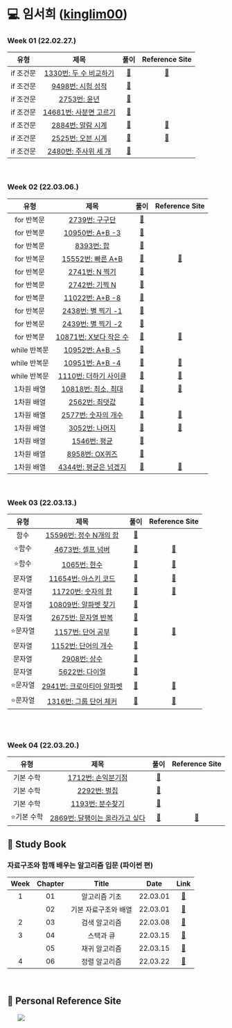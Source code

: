 # 💻 임서희 ([kinglim00](https://github.com/kinglim00))

### Week 01 (22.02.27.)

|   유형    |                                    제목                                    |                                                                                  풀이                                                                                  |                            Reference Site                            |
| :-------: | :------------------------------------------------------------------------: | :--------------------------------------------------------------------------------------------------------------------------------------------------------------------: | :------------------------------------------------------------------: |
| if 조건문 | <a href="https://www.acmicpc.net/problem/1330">1330번: 두 수 비교하기</a>  | <a href="https://github.com/b1urrrr/Algorithm-Study/blob/main/%EC%9E%84%EC%84%9C%ED%9D%AC/%EB%B0%B1%EC%A4%80/1%EC%A3%BC%EC%B0%A8/if%EB%AC%B8/1330%EB%B2%88.py">🔗</a>  | <a href="https://dojang.io/mod/page/view.php?id=1220">:bookmark:</a> |
| if 조건문 |    <a href="https://www.acmicpc.net/problem/9498">9498번: 시험 성적</a>    | <a href="https://github.com/b1urrrr/Algorithm-Study/blob/main/%EC%9E%84%EC%84%9C%ED%9D%AC/%EB%B0%B1%EC%A4%80/1%EC%A3%BC%EC%B0%A8/if%EB%AC%B8/9498%EB%B2%88.py">🔗</a>  |                                                                      |
| if 조건문 |      <a href="https://www.acmicpc.net/problem/2753">2753번: 윤년</a>       | <a href="https://github.com/b1urrrr/Algorithm-Study/blob/main/%EC%9E%84%EC%84%9C%ED%9D%AC/%EB%B0%B1%EC%A4%80/1%EC%A3%BC%EC%B0%A8/if%EB%AC%B8/2753%EB%B2%88.py">🔗</a>  |                                                                      |
| if 조건문 | <a href="https://www.acmicpc.net/problem/14681">14681번: 사분면 고르기</a> | <a href="https://github.com/b1urrrr/Algorithm-Study/blob/main/%EC%9E%84%EC%84%9C%ED%9D%AC/%EB%B0%B1%EC%A4%80/1%EC%A3%BC%EC%B0%A8/if%EB%AC%B8/14681%EB%B2%88.py">🔗</a> |                                                                      |
| if 조건문 |    <a href="https://www.acmicpc.net/problem/2884">2884번: 알람 시계</a>    | <a href="https://github.com/b1urrrr/Algorithm-Study/blob/main/%EC%9E%84%EC%84%9C%ED%9D%AC/%EB%B0%B1%EC%A4%80/1%EC%A3%BC%EC%B0%A8/if%EB%AC%B8/2884%EB%B2%88.py">🔗</a>  |       <a href="https://ooyoung.tistory.com/28">:bookmark:</a>        |
| if 조건문 |    <a href="https://www.acmicpc.net/problem/2525">2525번: 오븐 시계</a>    | <a href="https://github.com/b1urrrr/Algorithm-Study/blob/main/%EC%9E%84%EC%84%9C%ED%9D%AC/%EB%B0%B1%EC%A4%80/1%EC%A3%BC%EC%B0%A8/if%EB%AC%B8/2525%EB%B2%88.py">🔗</a>  |      <a href="https://claude-u.tistory.com/216">:bookmark:</a>       |
| if 조건문 |  <a href="https://www.acmicpc.net/problem/2480">2480번: 주사위 세 개</a>   | <a href="https://github.com/b1urrrr/Algorithm-Study/blob/main/%EC%9E%84%EC%84%9C%ED%9D%AC/%EB%B0%B1%EC%A4%80/1%EC%A3%BC%EC%B0%A8/if%EB%AC%B8/2480%EB%B2%88.py">🔗</a>  |                                                                      |

<br>

### Week 02 (22.03.06.)

|     유형     |                                    제목                                    |                                                                                                풀이                                                                                                 |                                                                      Reference Site                                                                       |
| :----------: | :------------------------------------------------------------------------: | :-------------------------------------------------------------------------------------------------------------------------------------------------------------------------------------------------: | :-------------------------------------------------------------------------------------------------------------------------------------------------------: |
|  for 반복문  |     <a href="https://www.acmicpc.net/problem/2739">2739번: 구구단</a>      |               <a href="https://github.com/b1urrrr/Algorithm-Study/blob/main/%EC%9E%84%EC%84%9C%ED%9D%AC/%EB%B0%B1%EC%A4%80/2%EC%A3%BC%EC%B0%A8/for%EB%AC%B8/2739%EB%B2%88.py">🔗</a>                |                                                                                                                                                           |
|  for 반복문  |    <a href="https://www.acmicpc.net/problem/10950">10950번: A+B -3</a>     |               <a href="https://github.com/b1urrrr/Algorithm-Study/blob/main/%EC%9E%84%EC%84%9C%ED%9D%AC/%EB%B0%B1%EC%A4%80/2%EC%A3%BC%EC%B0%A8/for%EB%AC%B8/10950%EB%B2%88.py">🔗</a>               |                                                                                                                                                           |
|  for 반복문  |       <a href="https://www.acmicpc.net/problem/8393">8393번: 합</a>        |                <a href="https://github.com/b1urrrr/Algorithm-Study/blob/main/%EC%9E%84%EC%84%9C%ED%9D%AC/%EB%B0%B1%EC%A4%80/1%EC%A3%BC%EC%B0%A8/if%EB%AC%B8/2753%EB%B2%88.py">🔗</a>                |                                                                                                                                                           |
|  for 반복문  |   <a href="https://www.acmicpc.net/problem/15552">15552번: 빠른 A+B</a>    |               <a href="https://github.com/b1urrrr/Algorithm-Study/blob/main/%EC%9E%84%EC%84%9C%ED%9D%AC/%EB%B0%B1%EC%A4%80/2%EC%A3%BC%EC%B0%A8/for%EB%AC%B8/15552%EB%B2%88.py">🔗</a>               |      <a href="https://velog.io/@yeseolee/Python-%ED%8C%8C%EC%9D%B4%EC%8D%AC-%EC%9E%85%EB%A0%A5-%EC%A0%95%EB%A6%ACsys.stdin.readline">:bookmark:</a>       |
|  for 반복문  |     <a href="https://www.acmicpc.net/problem/2741">2741번: N 찍기</a>      |               <a href="https://github.com/b1urrrr/Algorithm-Study/blob/main/%EC%9E%84%EC%84%9C%ED%9D%AC/%EB%B0%B1%EC%A4%80/2%EC%A3%BC%EC%B0%A8/for%EB%AC%B8/2741%EB%B2%88.py">🔗</a>                |                                                                                                                                                           |
|  for 반복문  |     <a href="https://www.acmicpc.net/problem/2742">2742번: 기찍 N</a>      |               <a href="https://github.com/b1urrrr/Algorithm-Study/blob/main/%EC%9E%84%EC%84%9C%ED%9D%AC/%EB%B0%B1%EC%A4%80/2%EC%A3%BC%EC%B0%A8/for%EB%AC%B8/2742%EB%B2%88.py">🔗</a>                |                                                                                                                                                           |
|  for 반복문  |    <a href="https://www.acmicpc.net/problem/11022">11022번: A+B -8</a>     |               <a href="https://github.com/b1urrrr/Algorithm-Study/blob/main/%EC%9E%84%EC%84%9C%ED%9D%AC/%EB%B0%B1%EC%A4%80/2%EC%A3%BC%EC%B0%A8/for%EB%AC%B8/11022%EB%B2%88.py">🔗</a>               |                                                                                                                                                           |
|  for 반복문  |   <a href="https://www.acmicpc.net/problem/2438">2438번: 별 찍기 -1</a>    |               <a href="https://github.com/b1urrrr/Algorithm-Study/blob/main/%EC%9E%84%EC%84%9C%ED%9D%AC/%EB%B0%B1%EC%A4%80/2%EC%A3%BC%EC%B0%A8/for%EB%AC%B8/2438%EB%B2%88.py">🔗</a>                |                                                                                                                                                           |
|  for 반복문  |   <a href="https://www.acmicpc.net/problem/2439">2439번: 별 찍기 -2</a>    |               <a href="https://github.com/b1urrrr/Algorithm-Study/blob/main/%EC%9E%84%EC%84%9C%ED%9D%AC/%EB%B0%B1%EC%A4%80/2%EC%A3%BC%EC%B0%A8/for%EB%AC%B8/2439%EB%B2%88.py">🔗</a>                |                                                                                                                                                           |
|  for 반복문  | <a href="https://www.acmicpc.net/problem/10871">10871번: X보다 작은 수</a> |               <a href="https://github.com/b1urrrr/Algorithm-Study/blob/main/%EC%9E%84%EC%84%9C%ED%9D%AC/%EB%B0%B1%EC%A4%80/2%EC%A3%BC%EC%B0%A8/for%EB%AC%B8/10871%EB%B2%88.py">🔗</a>               | <a href="https://velog.io/@jsw8050/%EB%B0%B1%EC%A4%80-for%EB%AC%B8-10871%EB%B2%88-X%EB%B3%B4%EB%8B%A4-%EC%9E%91%EC%9D%80-%EC%88%98-Python">:bookmark:</a> |
| while 반복문 |    <a href="https://www.acmicpc.net/problem/10952">10952번: A+B -5</a>     |              <a href="https://github.com/b1urrrr/Algorithm-Study/blob/main/%EC%9E%84%EC%84%9C%ED%9D%AC/%EB%B0%B1%EC%A4%80/2%EC%A3%BC%EC%B0%A8/while%EB%AC%B8/10952%EB%B2%88.py">🔗</a>              |                                                                                                                                                           |
| while 반복문 |    <a href="https://www.acmicpc.net/problem/10951">10951번: A+B -4</a>     |              <a href="https://github.com/b1urrrr/Algorithm-Study/blob/main/%EC%9E%84%EC%84%9C%ED%9D%AC/%EB%B0%B1%EC%A4%80/2%EC%A3%BC%EC%B0%A8/while%EB%AC%B8/10951%EB%B2%88.py">🔗</a>              |                                                <a href="https://wook-2124.tistory.com/247">:bookmark:</a>                                                 |
| while 반복문 |  <a href="https://www.acmicpc.net/problem/1110">1110번: 더하기 사이클</a>  |              <a href="https://github.com/b1urrrr/Algorithm-Study/blob/main/%EC%9E%84%EC%84%9C%ED%9D%AC/%EB%B0%B1%EC%A4%80/2%EC%A3%BC%EC%B0%A8/while%EB%AC%B8/1110%EB%B2%88.py">🔗</a>               |                                                <a href="https://wook-2124.tistory.com/222">:bookmark:</a>                                                 |
|  1차원 배열  |  <a href="https://www.acmicpc.net/problem/10818">10818번: 최소, 최대</a>   | <a href="https://github.com/b1urrrr/Algorithm-Study/blob/main/%EC%9E%84%EC%84%9C%ED%9D%AC/%EB%B0%B1%EC%A4%80/2%EC%A3%BC%EC%B0%A8/1%EC%B0%A8%EC%9B%90%20%EB%B0%B0%EC%97%B4/10818%EB%B2%88.py">🔗</a> |                                                <a href="https://bambbang00.tistory.com/12">:bookmark:</a>                                                 |
|  1차원 배열  |     <a href="https://www.acmicpc.net/problem/2562">2562번: 최댓값</a>      | <a href="https://github.com/b1urrrr/Algorithm-Study/blob/main/%EC%9E%84%EC%84%9C%ED%9D%AC/%EB%B0%B1%EC%A4%80/2%EC%A3%BC%EC%B0%A8/1%EC%B0%A8%EC%9B%90%20%EB%B0%B0%EC%97%B4/2562%EB%B2%88.py">🔗</a>  |                                                                                                                                                           |
|  1차원 배열  |   <a href="https://www.acmicpc.net/problem/2577">2577번: 숫자의 개수</a>   | <a href="https://github.com/b1urrrr/Algorithm-Study/blob/main/%EC%9E%84%EC%84%9C%ED%9D%AC/%EB%B0%B1%EC%A4%80/2%EC%A3%BC%EC%B0%A8/1%EC%B0%A8%EC%9B%90%20%EB%B0%B0%EC%97%B4/2577%EB%B2%88.py">🔗</a>  |                                             <a href="https://www.acmicpc.net/source/39981420">:bookmark:</a>                                              |
|  1차원 배열  |     <a href="https://www.acmicpc.net/problem/3052">3052번: 나머지</a>      | <a href="https://github.com/b1urrrr/Algorithm-Study/blob/main/%EC%9E%84%EC%84%9C%ED%9D%AC/%EB%B0%B1%EC%A4%80/2%EC%A3%BC%EC%B0%A8/1%EC%B0%A8%EC%9B%90%20%EB%B0%B0%EC%97%B4/3052%EB%B2%88.py">🔗</a>  |                                                <a href="https://wook-2124.tistory.com/250">:bookmark:</a>                                                 |
|  1차원 배열  |      <a href="https://www.acmicpc.net/problem/1546">1546번: 평균</a>       | <a href="https://github.com/b1urrrr/Algorithm-Study/blob/main/%EC%9E%84%EC%84%9C%ED%9D%AC/%EB%B0%B1%EC%A4%80/2%EC%A3%BC%EC%B0%A8/1%EC%B0%A8%EC%9B%90%20%EB%B0%B0%EC%97%B4/1546%EB%B2%88.py">🔗</a>  |                                                                                                                                                           |
|  1차원 배열  |     <a href="https://www.acmicpc.net/problem/8958">8958번: OX퀴즈</a>      | <a href="https://github.com/b1urrrr/Algorithm-Study/blob/main/%EC%9E%84%EC%84%9C%ED%9D%AC/%EB%B0%B1%EC%A4%80/2%EC%A3%BC%EC%B0%A8/1%EC%B0%A8%EC%9B%90%20%EB%B0%B0%EC%97%B4/8958%EB%B2%88.py">🔗</a>  |                                                                                                                                                           |
|  1차원 배열  |  <a href="https://www.acmicpc.net/problem/4344">4344번: 평균은 넘겠지</a>  | <a href="https://github.com/b1urrrr/Algorithm-Study/blob/main/%EC%9E%84%EC%84%9C%ED%9D%AC/%EB%B0%B1%EC%A4%80/2%EC%A3%BC%EC%B0%A8/1%EC%B0%A8%EC%9B%90%20%EB%B0%B0%EC%97%B4/4344%EB%B2%88.py">🔗</a>  |                                                <a href="https://blockdmask.tistory.com/534">:bookmark:</a>                                                |

<br>

### Week 03 (22.03.13.)

|    유형    |                                제목                                 |                                                                                  풀이                                                                                   | Reference Site |
| :--------: | :-----------------------------------------------------------------: | :---------------------------------------------------------------------------------------------------------------------------------------------------------------------: | :------------: |
|  함수  |  <a href="https://www.acmicpc.net/problem/15596">15596번: 정수 N개의 합</a>  | <a href="https://github.com/b1urrrr/Algorithm-Study/blob/main/%EC%9E%84%EC%84%9C%ED%9D%AC/%EB%B0%B1%EC%A4%80/3%EC%A3%BC%EC%B0%A8/%ED%95%A8%EC%88%98/15596%EB%B2%88.py">🔗</a>  |   |
|  :star:함수  |  <a href="https://www.acmicpc.net/problem/4673">4673번: 셀프 넘버</a>  | <a href="https://github.com/b1urrrr/Algorithm-Study/blob/main/%EC%9E%84%EC%84%9C%ED%9D%AC/%EB%B0%B1%EC%A4%80/3%EC%A3%BC%EC%B0%A8/%ED%95%A8%EC%88%98/4673%EB%B2%88.py">🔗</a>  | <a href="https://kbwplace.tistory.com/69">:bookmark:</a>  |
|  :star:함수  |  <a href="https://www.acmicpc.net/problem/1065">1065번: 한수</a>  | <a href="https://github.com/b1urrrr/Algorithm-Study/blob/main/%EC%9E%84%EC%84%9C%ED%9D%AC/%EB%B0%B1%EC%A4%80/3%EC%A3%BC%EC%B0%A8/%ED%95%A8%EC%88%98/1065%EB%B2%88.py">🔗</a>  |  <a href="https://ooyoung.tistory.com/65">:bookmark:</a> |
|  문자열  |  <a href="https://www.acmicpc.net/problem/11654">11654번: 아스키 코드</a>  | <a href="https://github.com/b1urrrr/Algorithm-Study/blob/main/%EC%9E%84%EC%84%9C%ED%9D%AC/%EB%B0%B1%EC%A4%80/3%EC%A3%BC%EC%B0%A8/%EB%AC%B8%EC%9E%90%EC%97%B4/11654%EB%B2%88.py">🔗</a>  |  <a href="https://nightohl.tistory.com/entry/%ED%8C%8C%EC%9D%B4%EC%8D%AC3-%ED%83%80%EC%9E%85-%ED%99%95%EC%9D%B8-%EA%B2%80%EC%82%AC-%ED%95%98%EB%8A%94-%EB%B0%A9%EB%B2%95">:bookmark:</a> |
|  문자열  |  <a href="https://www.acmicpc.net/problem/11720">11720번: 숫자의 합</a>  | <a href="https://github.com/b1urrrr/Algorithm-Study/blob/main/%EC%9E%84%EC%84%9C%ED%9D%AC/%EB%B0%B1%EC%A4%80/3%EC%A3%BC%EC%B0%A8/%EB%AC%B8%EC%9E%90%EC%97%B4/11720%EB%B2%88.py">🔗</a>  |  <a href="https://ooyoung.tistory.com/67">:bookmark:</a> |
|  문자열  |  <a href="https://www.acmicpc.net/problem/10809">10809번: 알파벳 찾기</a>  | <a href="https://github.com/b1urrrr/Algorithm-Study/blob/main/%EC%9E%84%EC%84%9C%ED%9D%AC/%EB%B0%B1%EC%A4%80/3%EC%A3%BC%EC%B0%A8/%EB%AC%B8%EC%9E%90%EC%97%B4/10809%EB%B2%88.py">🔗</a>  |   |
|  문자열  |  <a href="https://www.acmicpc.net/problem/2675">2675번: 문자열 반복</a>  | <a href="https://github.com/b1urrrr/Algorithm-Study/blob/main/%EC%9E%84%EC%84%9C%ED%9D%AC/%EB%B0%B1%EC%A4%80/3%EC%A3%BC%EC%B0%A8/%EB%AC%B8%EC%9E%90%EC%97%B4/10809%EB%B2%88.py">🔗</a>  |   |
|  :star:문자열  |  <a href="https://www.acmicpc.net/problem/1157">1157번: 단어 공부</a>  | <a href="https://github.com/b1urrrr/Algorithm-Study/blob/main/%EC%9E%84%EC%84%9C%ED%9D%AC/%EB%B0%B1%EC%A4%80/3%EC%A3%BC%EC%B0%A8/%EB%AC%B8%EC%9E%90%EC%97%B4/10809%EB%B2%88.py">🔗</a>  | <a href="https://goplanit.site/13.%20Algorithm(1157_py)/ ">:bookmark:</a> |
|  문자열  |  <a href="https://www.acmicpc.net/problem/1152">1152번: 단어의 개수</a>  | <a href="https://github.com/b1urrrr/Algorithm-Study/blob/main/%EC%9E%84%EC%84%9C%ED%9D%AC/%EB%B0%B1%EC%A4%80/3%EC%A3%BC%EC%B0%A8/%EB%AC%B8%EC%9E%90%EC%97%B4/1152%EB%B2%88.py">🔗</a>  |   |
|  문자열  |  <a href="https://www.acmicpc.net/problem/2908">2908번: 상수</a>  | <a href="https://github.com/b1urrrr/Algorithm-Study/blob/main/%EC%9E%84%EC%84%9C%ED%9D%AC/%EB%B0%B1%EC%A4%80/3%EC%A3%BC%EC%B0%A8/%EB%AC%B8%EC%9E%90%EC%97%B4/2908%EB%B2%88.py">🔗</a>  |   |
|  문자열  |  <a href="https://www.acmicpc.net/problem/5622">5622번: 다이얼</a>  | <a href="https://github.com/b1urrrr/Algorithm-Study/blob/main/%EC%9E%84%EC%84%9C%ED%9D%AC/%EB%B0%B1%EC%A4%80/3%EC%A3%BC%EC%B0%A8/%EB%AC%B8%EC%9E%90%EC%97%B4/5622%EB%B2%88.py">🔗</a>  |   |
|  :star:문자열  |  <a href="https://www.acmicpc.net/problem/2941">2941번: 크로아티아 알파벳</a>  | <a href="https://github.com/b1urrrr/Algorithm-Study/blob/main/%EC%9E%84%EC%84%9C%ED%9D%AC/%EB%B0%B1%EC%A4%80/3%EC%A3%BC%EC%B0%A8/%EB%AC%B8%EC%9E%90%EC%97%B4/2941%EB%B2%88.py">🔗</a>  | <a href="https://ooyoung.tistory.com/74">:bookmark:</a>  |
|  :star:문자열  |  <a href="https://www.acmicpc.net/problem/1316">1316번: 그룹 단어 체커</a>  | <a href="https://github.com/b1urrrr/Algorithm-Study/blob/main/%EC%9E%84%EC%84%9C%ED%9D%AC/%EB%B0%B1%EC%A4%80/3%EC%A3%BC%EC%B0%A8/%EB%AC%B8%EC%9E%90%EC%97%B4/1316%EB%B2%88.py">🔗</a>  | <a href="https://hyunsun99.tistory.com/142">:bookmark:</a>  |
<br>

<br>

### Week 04 (22.03.20.)

|    유형    |                                제목                                 |                                                                                  풀이                                                                                   | Reference Site |
| :--------: | :-----------------------------------------------------------------: | :---------------------------------------------------------------------------------------------------------------------------------------------------------------------: | :------------: |
|  기본 수학  |  <a href="https://www.acmicpc.net/problem/1712">1712번: 손익분기점</a>  | <a href="https://github.com/b1urrrr/Algorithm-Study/blob/main/%EC%9E%84%EC%84%9C%ED%9D%AC/%EB%B0%B1%EC%A4%80/4%EC%A3%BC%EC%B0%A8/1712%EB%B2%88.py">🔗</a>  |   |
|  기본 수학  |  <a href="https://www.acmicpc.net/problem/2292">2292번: 벌집</a>  | <a href="https://github.com/b1urrrr/Algorithm-Study/blob/main/%EC%9E%84%EC%84%9C%ED%9D%AC/%EB%B0%B1%EC%A4%80/4%EC%A3%BC%EC%B0%A8/2292%EB%B2%88.py">🔗</a>  |   |
|  기본 수학  |  <a href="https://www.acmicpc.net/problem/1193">1193번: 분수찾기</a>  | <a href="https://github.com/b1urrrr/Algorithm-Study/blob/main/%EC%9E%84%EC%84%9C%ED%9D%AC/%EB%B0%B1%EC%A4%80/4%EC%A3%BC%EC%B0%A8/1193%EB%B2%88.py">🔗</a>  |   |
|  :star:기본 수학  |  <a href="https://www.acmicpc.net/problem/2869">2869번: 달팽이는 올라가고 싶다</a>  | <a href="https://github.com/b1urrrr/Algorithm-Study/blob/main/%EC%9E%84%EC%84%9C%ED%9D%AC/%EB%B0%B1%EC%A4%80/4%EC%A3%BC%EC%B0%A8/2869%EB%B2%88.py">🔗</a>  | <a href="https://deokkk9.tistory.com/12">:bookmark:</a> |


## 📍 Study Book

### 자료구조와 함깨 배우는 알고리즘 입문 (파이썬 편)

| Week | Chapter |        Title         |   Date   |                                                                                                                                           Link                                                                                                                                           |
| :--: | :-----: | :------------------: | :------: | :--------------------------------------------------------------------------------------------------------------------------------------------------------------------------------------------------------------------------------------------------------------------------------------: |
|  1   |   01    |    알고리즘 기초     | 22.03.01 | <a href="https://github.com/b1urrrr/Algorithm-Study/tree/main/%EC%9E%84%EC%84%9C%ED%9D%AC/%EA%B5%90%EC%9E%AC/%EC%9E%90%EB%A3%8C%EA%B5%AC%EC%A1%B0%EC%99%80%20%ED%95%A8%EA%BB%98%20%EB%B0%B0%EC%9A%B0%EB%8A%94%20%EC%95%8C%EA%B3%A0%EB%A6%AC%EC%A6%98%20%EC%9E%85%EB%AC%B8/chap01">🔗</a> |
|      |   02    | 기본 자료구조와 배열 | 22.03.01 | <a href="https://github.com/b1urrrr/Algorithm-Study/tree/main/%EC%9E%84%EC%84%9C%ED%9D%AC/%EA%B5%90%EC%9E%AC/%EC%9E%90%EB%A3%8C%EA%B5%AC%EC%A1%B0%EC%99%80%20%ED%95%A8%EA%BB%98%20%EB%B0%B0%EC%9A%B0%EB%8A%94%20%EC%95%8C%EA%B3%A0%EB%A6%AC%EC%A6%98%20%EC%9E%85%EB%AC%B8/chap02">🔗</a> |
|  2   |   03    |    검색 알고리즘     | 22.03.08 |                                                                                                                                    <a href="https://github.com/b1urrrr/Algorithm-Study/tree/main/%EC%9E%84%EC%84%9C%ED%9D%AC/%EA%B5%90%EC%9E%AC/%EC%9E%90%EB%A3%8C%EA%B5%AC%EC%A1%B0%EC%99%80%20%ED%95%A8%EA%BB%98%20%EB%B0%B0%EC%9A%B0%EB%8A%94%20%EC%95%8C%EA%B3%A0%EB%A6%AC%EC%A6%98%20%EC%9E%85%EB%AC%B8/chap03">🔗</a> |
|  3   |   04    |    스택과 큐     | 22.03.15 |                                                                                                                                    <a href="https://github.com/b1urrrr/Algorithm-Study/tree/main/%EC%9E%84%EC%84%9C%ED%9D%AC/%EA%B5%90%EC%9E%AC/%EC%9E%90%EB%A3%8C%EA%B5%AC%EC%A1%B0%EC%99%80%20%ED%95%A8%EA%BB%98%20%EB%B0%B0%EC%9A%B0%EB%8A%94%20%EC%95%8C%EA%B3%A0%EB%A6%AC%EC%A6%98%20%EC%9E%85%EB%AC%B8/chap04">🔗</a> |
|      |   05    |    재귀 알고리즘     | 22.03.15 |                                                                                                                                    <a href="https://github.com/b1urrrr/Algorithm-Study/tree/main/%EC%9E%84%EC%84%9C%ED%9D%AC/%EA%B5%90%EC%9E%AC/%EC%9E%90%EB%A3%8C%EA%B5%AC%EC%A1%B0%EC%99%80%20%ED%95%A8%EA%BB%98%20%EB%B0%B0%EC%9A%B0%EB%8A%94%20%EC%95%8C%EA%B3%A0%EB%A6%AC%EC%A6%98%20%EC%9E%85%EB%AC%B8/chap05">🔗</a> |
|  4   |   06    |    정렬 알고리즘     | 22.03.22 |                                                                                                                                    <a href="">🔗</a> |

<br>

## 📍 Personal Reference Site

&nbsp;&nbsp;&nbsp;&nbsp;&nbsp; <a href="https://blog.naver.com/tldtodthd52/222660514834"><img src="https://img.shields.io/badge/Naver-03C75A?style=for-the-badge&logo=naver&logoColor=white"></a>
